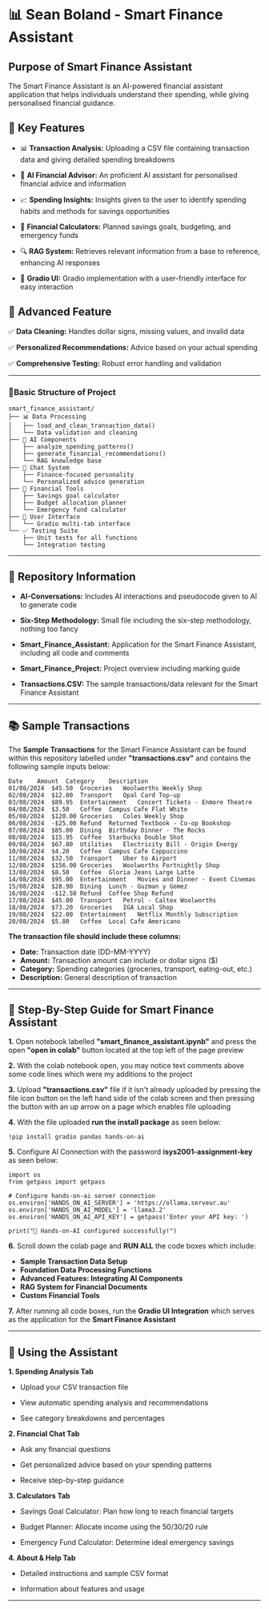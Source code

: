 # 📊 Sean Boland - Smart Finance Assistant

## Purpose of Smart Finance Assistant

The Smart Finance Assistant is an AI-powered financial assistant application that helps individuals understand their spending, while giving personalised financial guidance.


## 🔑 Key Features
- 📊 **Transaction Analysis:** Uploading a CSV file containing transaction data and giving detailed spending breakdowns
  
- 🤖 **AI Financial Advisor:** An proficient AI assistant for personalised financial advice and information
  
- 📈 **Spending Insights:** Insights given to the user to identify spending habits and methods for savings opportunities
  
- 🧮 **Financial Calculators:** Planned savings goals, budgeting, and emergency funds
  
- 🔍 **RAG System:** Retrieves relevant information from a base to reference, enhancing AI responses
  
- 🎯 **Gradio UI:** Gradio implementation with a user-friendly interface for easy interaction


## 🧩 Advanced Feature

✅ **Data Cleaning:** Handles dollar signs, missing values, and invalid data

✅ **Personalized Recommendations:** Advice based on your actual spending

✅ **Comprehensive Testing:** Robust error handling and validation

---
### 🚩Basic Structure of Project

```
smart_finance_assistant/
├── 📊 Data Processing
│   ├── load_and_clean_transaction_data()
│   └── Data validation and cleaning
├── 🤖 AI Components
│   ├── analyze_spending_patterns()
│   ├── generate_financial_recommendations()
│   └── RAG knowledge base
├── 💬 Chat System
│   ├── Finance-focused personality
│   └── Personalized advice generation
├── 🧮 Financial Tools
│   ├── Savings goal calculator
│   ├── Budget allocation planner
│   └── Emergency fund calculator
├── 🎨 User Interface
│   └── Gradio multi-tab interface
└── ✅ Testing Suite
    ├── Unit tests for all functions
    └── Integration testing
```
---
## 📂 Repository Information

- **AI-Conversations:** Includes AI interactions and pseudocode given to AI to generate code

- **Six-Step Methodology:** Small file including the six-step methodology, nothing too fancy

- **Smart_Finance_Assistant:** Application for the Smart Finance Assistant, including all code and comments

- **Smart_Finance_Project:** Project overview including marking guide

- **Transactions.CSV:** The sample transactions/data relevant for the Smart Finance Assistant

---
## 📚 Sample Transactions

The **Sample Transactions** for the Smart Finance Assistant can be found within this repository labelled under **"transactions.csv"** and contains the following sample inputs below:

```
Date	Amount	Category	Description
01/08/2024	$45.50	Groceries	Woolworths Weekly Shop
02/08/2024	$12.00	Transport	Opal Card Top-up
03/08/2024	$89.95	Entertainment	Concert Tickets - Enmore Theatre
04/08/2024	$3.50	Coffee	Campus Cafe Flat White
05/08/2024	$120.00	Groceries	Coles Weekly Shop
06/08/2024	-$25.00	Refund	Returned Textbook - Co-op Bookshop
07/08/2024	$85.00	Dining	Birthday Dinner - The Rocks
08/08/2024	$15.95	Coffee	Starbucks Double Shot
09/08/2024	$67.80	Utilities	Electricity Bill - Origin Energy
10/08/2024	$4.20	Coffee	Campus Cafe Cappuccino
11/08/2024	$32.50	Transport	Uber to Airport
12/08/2024	$156.00	Groceries	Woolworths Fortnightly Shop
13/08/2024	$8.50	Coffee	Gloria Jeans Large Latte
14/08/2024	$95.00	Entertainment	Movies and Dinner - Event Cinemas
15/08/2024	$28.90	Dining	Lunch - Guzman y Gomez
16/08/2024	-$12.50	Refund	Coffee Shop Refund
17/08/2024	$45.00	Transport	Petrol - Caltex Woolworths
18/08/2024	$73.20	Groceries	IGA Local Shop
19/08/2024	$22.00	Entertainment	Netflix Monthly Subscription
20/08/2024	$5.80	Coffee	Local Cafe Americano

```
**The transaction file should include these columns:**
- **Date:** Transaction date (DD-MM-YYYY)
- **Amount:** Transaction amount can include or dollar signs ($)
- **Category:** Spending categories (groceries, transport, eating-out, etc.)
- **Description:** General description of transaction

---

## 🚀 Step-By-Step Guide for Smart Finance Assistant

**1.** Open notebook labelled **"smart_finance_assistant.ipynb"** and press the open **"open in colab"** button located at the top left of the page preview


**2.** With the colab notebook open, you may notice text comments above some code lines which were my additions to the project


**3.** Upload **"transactions.csv"** file if it isn't already uploaded by pressing the file icon button on the left hand side of the colab screen and then pressing the button with an up arrow on a page which enables file uploading


**4.** With the file uploaded **run the install package** as seen below:

```
!pip install gradio pandas hands-on-ai
```


**5.** Configure AI Connection with the password **isys2001-assignment-key** as seen below:

```
import os
from getpass import getpass

# Configure hands-on-ai server connection
os.environ['HANDS_ON_AI_SERVER'] = 'https://ollama.serveur.au'
os.environ['HANDS_ON_AI_MODEL'] = 'llama3.2'
os.environ['HANDS_ON_AI_API_KEY'] = getpass('Enter your API key: ')

print("🔑 Hands-on-AI configured successfully!")
```

**6.** Scroll down the colab page and **RUN ALL** the code boxes which include:
- **Sample Transaction Data Setup**
- **Foundation Data Processing Functions**
- **Advanced Features: Integrating AI Components**
- **RAG System for Financial Documents**
- **Custom Financial Tools**


**7.** After running all code boxes, run the **Gradio UI Integration** which serves as the application for the **Smart Finance Assistant**

---
## 📍 Using the Assistant

**1. Spending Analysis Tab**
- Upload your CSV transaction file

- View automatic spending analysis and recommendations
  
- See category breakdowns and percentages

**2. Financial Chat Tab**
- Ask any financial questions
  
- Get personalized advice based on your spending patterns
  
- Receive step-by-step guidance

**3. Calculators Tab**
- Savings Goal Calculator: Plan how long to reach financial targets
  
- Budget Planner: Allocate income using the 50/30/20 rule
  
- Emergency Fund Calculator: Determine ideal emergency savings

**4. About & Help Tab**
- Detailed instructions and sample CSV format
  
- Information about features and usage

---

